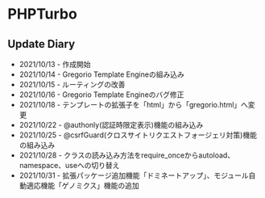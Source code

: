# PHPTurbo
## Update Diary
* 2021/10/13 - 作成開始
* 2021/10/14 - Gregorio Template Engineの組み込み
* 2021/10/15 - ルーティングの改善
* 2021/10/16 - Gregorio Template Engineのバグ修正
* 2021/10/18 - テンプレートの拡張子を「html」から「gregorio.html」へ変更
* 2021/10/22 - @authonly(認証時限定表示)機能の組み込み
* 2021/10/25 - @csrfGuard(クロスサイトリクエストフォージェリ対策)機能の組み込み
* 2021/10/28 - クラスの読み込み方法をrequire_onceからautoload、namespace、useへの切り替え
* 2021/10/31 - 拡張パッケージ追加機能「ドミネートアップ」、モジュール自動適応機能「ゲノミクス」機能の追加
